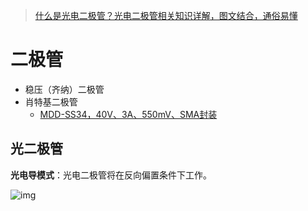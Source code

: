 > [什么是光电二极管？光电二极管相关知识详解，图文结合，通俗易懂](https://zhuanlan.zhihu.com/p/516117821)

# 二极管

- 稳压（齐纳）二极管
- 肖特基二极管
  - [MDD-SS34，40V、3A、550mV、SMA封装](https://item.szlcsc.com/9178.html)



## 光二极管

**光电导模式**：光电二极管将在反向偏置条件下工作。

![img](https://pic2.zhimg.com/v2-1b36a7611a0af34a6db5fd79be64d86d_r.jpg)